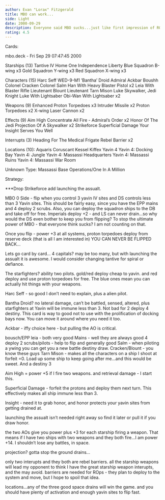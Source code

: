 ```yaml
---
author: Evan "Lorax" Fitzgerald
title: MBO can work...
side: Light
date: 2000-09-29
description: Everyone said MBO sucks...just like first impression of ROps (then with Endor things changed, but it took a while to notice).  But there are some great things about it...
rating: 4.5
---
```

Cards: 

mbo.deck - Fri Sep 29 07:47:45 2000


Starships (13)
Tantive IV
Home One
Independence
Liberty
Blue Squadron B-wing  x3
Gold Squadron Y-wing  x3
Red Squadron X-wing  x3

Characters (15)
Harc Seff
WED-9-M1 ’Bantha’ Droid
Admiral Ackbar
Boushh
Colonel Cracken
Colonel Salm
Han With Heavy Blaster Pistol  x2
Leia With Blaster Rifle
Lieutenant Blount
Lieutenant Tarn Mison
Luke Skywalker, Jedi Knight
Luke With Lightsaber
Obi-Wan With Lightsaber  x2

Weapons (9)
Enhanced Proton Torpedoes  x3
Intruder Missile  x2
Proton Torpedoes  x2
X-wing Laser Cannon  x2

Effects (9)
Aim High
Concentrate All Fire - Admiral’s Order  x2
Honor Of The Jedi
Projection Of A Skywalker  x2
Strikeforce
Superficial Damage
Your Insight Serves You Well

Interrupts (3)
Heading For The Medical Frigate
Rebel Barrier  x2

Locations (10):
Aquaris
Coruscant
Kessel
Kiffex
Yavin 4
Yavin 4: Docking Bay
Yavin 4: Jungle
Yavin 4: Massassi Headquarters
Yavin 4: Massassi Ruins
Yavin 4: Massassi War Room

Unknown Type:
Massassi Base Operations/One In A Million


Strategy: 

***Drop Strikeforce add launching the assualt.

MBO 0 Side - flip when you control 3 yavin IV sites and DS controls less than 3 Yavin sites.  This should be fairly easy, since you have the EPP mains and 4 deploy 2 scrubs.  Also, you can deploy the squadron ships to the DB and take off for free.  Imperials deploy +2 - and LS can never drain...so why would the DS even bother to keep you from flipping?  To stop the ultimate power of MBO - that everyone think sucks? I am not counting on that.

Once you flip - power +3 at all systems, proton torpedoes deploy from reserve deck (that is all I am interested in)  YOU CAN NEVER BE FLIPPED BACK...

Lets go card by card...
4 capitals? may be too many, but with launching the assualt it is awesome.  I would consider changing tantive for spiral or defiance.

The starfighters? ability two pilots. gold/red deploy cheap to yavin.  and red deploy and use proton torpedoes for free.  The blue ones mean you can actually hit things with your weapons.

Harc Seff - so good I don’t need to explain, plus a alien pilot.

Bantha Droid? no lateral damage, can’t be battled, sensed, altered, plus starfighters at Yavin will be immune less than 3.  Not bad for 2 deploy 4 destiny.  This card is way to good not to use with the prolification of docking bays now.  You can move it around where you need it too.

Ackbar - iffy choice here - but pulling the AO is critical.

bousch/EPP leia - both very good
Mains - well they are always good
4 deploy 2 scrubs/pilots - help to flip and generally good
Salm - when piloting a ywing you can get you a new battle destiny draw.
Cracken/Blount - you know these guys
Tarn Mison - makes all the characters on a ship I shoot at forfeit =0.	Load up some ship to keep going after me...and this would be sweet.  And a destiny 3

Aim High = power +5 if I fire two weapons. and retrieval damage - I start this.

Superficial Damage - forfeit the protons and deploy them next turn.  This effectively makes all ship immune less than 3.

Insight - need it to grab honor, and honor protects your yavin sites from getting drained at.

launching the assualt isn’t needed right away so find it later or pull it if you draw honor.

the two AOs give you power plus +3 for each starship firing a weapon.  That means if I have two ships with two weapons and they both fire...I am power +14.  I shouldn’t lose any battles, in space.

projection? gotta stop the ground drains...

only two interupts and they both are rebel barriers.  all the starship weapons will lead my opponent to think I have the great starship weapon interupts, and the may avoid.  barriers are needed for ROps - they plan to deploy to the system and move, but I hope to spoil that idea.

locations...any of the three good space drains will win the game.  and you should have plenty of activation and enough yavin sites to flip fast.


